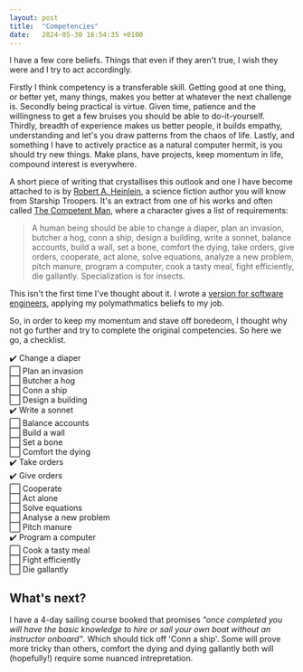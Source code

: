 ```yaml
---
layout: post
title:  "Competencies"
date:   2024-05-30 16:54:35 +0100
---
```

I have a few core beliefs. Things that even if they aren't true, I wish they were and I try to act accordingly. 

Firstly I think competency is a transferable skill. Getting good at one thing, or better yet, many things, makes you better at whatever the next challenge is. Secondly being practical is virtue. Given time, patience and the willingness to get a few bruises you should be able to do-it-yourself. Thirdly, breadth of experience makes us better people, it builds empathy, understanding and let's you draw patterns from the chaos of life. Lastly, and something I have to actively practice as a natural computer hermit, is you should try new things. Make plans, have projects, keep momentum in life, compound interest is everywhere.

A short piece of writing that crystallises this outlook and one I have become attached to is by [Robert A. Heinlein](https://en.wikipedia.org/wiki/Robert_A._Heinlein), a science fiction author you will know from Starship Troopers. It's an extract from one of his works and often called [The Competent Man](https://en.wikipedia.org/wiki/Robert_A._Heinlein#The_Competent_Man), where a character gives a list of requirements:

> A human being should be able to change a diaper, plan an invasion, butcher a hog, conn a ship, design a building, write a sonnet, balance accounts, build a wall, set a bone, comfort the dying, take orders, give orders, cooperate, act alone, solve equations, analyze a new problem, pitch manure, program a computer, cook a tasty meal, fight efficiently, die gallantly. Specialization is for insects.

This isn't the first time I've thought about it. I wrote a [version for software engineers](https://medium.com/@jonfinerty/the-competent-developer-a03e23a9cfc8), applying my polymathmatics beliefs to my job.

So, in order to keep my momentum and stave off boredeom, I thought why not go further and try to complete the original competencies. So here we go, a checklist.

:heavy_check_mark: Change a diaper  
:white_large_square: Plan an invasion  
:white_large_square: Butcher a hog  
:white_large_square: Conn a ship  
:white_large_square: Design a building  
:heavy_check_mark: Write a sonnet  
:white_large_square: Balance accounts  
:white_large_square: Build a wall  
:white_large_square: Set a bone  
:white_large_square: Comfort the dying  
:heavy_check_mark: Take orders  
:heavy_check_mark: Give orders  
:white_large_square: Cooperate  
:white_large_square: Act alone  
:white_large_square: Solve equations  
:white_large_square: Analyse a new problem  
:white_large_square: Pitch manure  
:heavy_check_mark: Program a computer  
:white_large_square: Cook a tasty meal  
:white_large_square: Fight efficiently  
:white_large_square: Die gallantly  

## What's next?

I have a 4-day sailing course booked that promises *"once completed you will have the basic knowledge to hire or sail your own boat without an instructor onboard"*. Which should tick off 'Conn a ship'. Some will prove more tricky than others, comfort the dying and dying gallantly both will (hopefully!) require some nuanced intrepretation. 